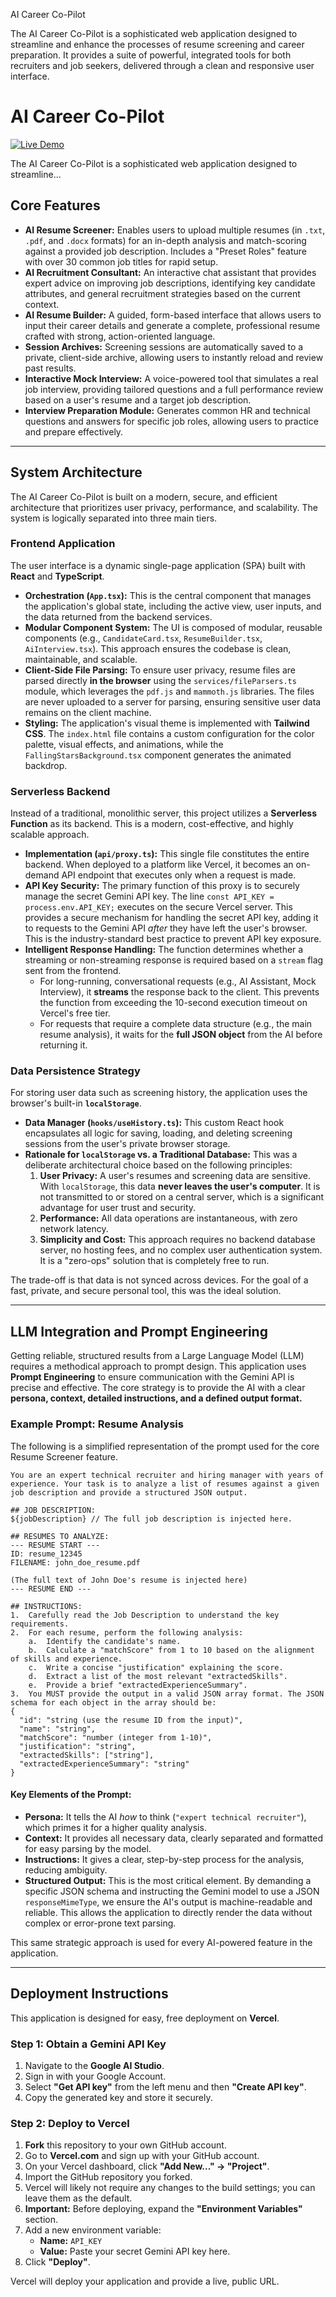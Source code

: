  AI Career Co-Pilot

The AI Career Co-Pilot is a sophisticated web application designed to streamline and enhance the processes of resume screening and career preparation. It provides a suite of powerful, integrated tools for both recruiters and job seekers, delivered through a clean and responsive user interface.
# AI Career Co-Pilot

[![Live Demo](https://img.shields.io/badge/Live-Demo-cyan?style=for-the-badge)](https://shailesh-22-bce-0406-vit-resumescre-tawny.vercel.app/)

The AI Career Co-Pilot is a sophisticated web application designed to streamline...

## Core Features

-   **AI Resume Screener:** Enables users to upload multiple resumes (in `.txt`, `.pdf`, and `.docx` formats) for an in-depth analysis and match-scoring against a provided job description. Includes a "Preset Roles" feature with over 30 common job titles for rapid setup.
-   **AI Recruitment Consultant:** An interactive chat assistant that provides expert advice on improving job descriptions, identifying key candidate attributes, and general recruitment strategies based on the current context.
-   **AI Resume Builder:** A guided, form-based interface that allows users to input their career details and generate a complete, professional resume crafted with strong, action-oriented language.
-   **Session Archives:** Screening sessions are automatically saved to a private, client-side archive, allowing users to instantly reload and review past results.
-   **Interactive Mock Interview:** A voice-powered tool that simulates a real job interview, providing tailored questions and a full performance review based on a user's resume and a target job description.
-   **Interview Preparation Module:** Generates common HR and technical questions and answers for specific job roles, allowing users to practice and prepare effectively.

---

## System Architecture

The AI Career Co-Pilot is built on a modern, secure, and efficient architecture that prioritizes user privacy, performance, and scalability. The system is logically separated into three main tiers.

### Frontend Application

The user interface is a dynamic single-page application (SPA) built with **React** and **TypeScript**.

-   **Orchestration (`App.tsx`):** This is the central component that manages the application's global state, including the active view, user inputs, and the data returned from the backend services.
-   **Modular Component System:** The UI is composed of modular, reusable components (e.g., `CandidateCard.tsx`, `ResumeBuilder.tsx`, `AiInterview.tsx`). This approach ensures the codebase is clean, maintainable, and scalable.
-   **Client-Side File Parsing:** To ensure user privacy, resume files are parsed directly **in the browser** using the `services/fileParsers.ts` module, which leverages the `pdf.js` and `mammoth.js` libraries. The files are never uploaded to a server for parsing, ensuring sensitive user data remains on the client machine.
-   **Styling:** The application's visual theme is implemented with **Tailwind CSS**. The `index.html` file contains a custom configuration for the color palette, visual effects, and animations, while the `FallingStarsBackground.tsx` component generates the animated backdrop.

### Serverless Backend

Instead of a traditional, monolithic server, this project utilizes a **Serverless Function** as its backend. This is a modern, cost-effective, and highly scalable approach.

-   **Implementation (`api/proxy.ts`):** This single file constitutes the entire backend. When deployed to a platform like Vercel, it becomes an on-demand API endpoint that executes only when a request is made.
-   **API Key Security:** The primary function of this proxy is to securely manage the secret Gemini API key. The line `const API_KEY = process.env.API_KEY;` executes on the secure Vercel server. This provides a secure mechanism for handling the secret API key, adding it to requests to the Gemini API *after* they have left the user's browser. This is the industry-standard best practice to prevent API key exposure.
-   **Intelligent Response Handling:** The function determines whether a streaming or non-streaming response is required based on a `stream` flag sent from the frontend.
    -   For long-running, conversational requests (e.g., AI Assistant, Mock Interview), it **streams** the response back to the client. This prevents the function from exceeding the 10-second execution timeout on Vercel's free tier.
    -   For requests that require a complete data structure (e.g., the main resume analysis), it waits for the **full JSON object** from the AI before returning it.

### Data Persistence Strategy

For storing user data such as screening history, the application uses the browser's built-in **`localStorage`**.

-   **Data Manager (`hooks/useHistory.ts`):** This custom React hook encapsulates all logic for saving, loading, and deleting screening sessions from the user's private browser storage.
-   **Rationale for `localStorage` vs. a Traditional Database:** This was a deliberate architectural choice based on the following principles:
    1.  **User Privacy:** A user's resumes and screening data are sensitive. With `localStorage`, this data **never leaves the user's computer**. It is not transmitted to or stored on a central server, which is a significant advantage for user trust and security.
    2.  **Performance:** All data operations are instantaneous, with zero network latency.
    3.  **Simplicity and Cost:** This approach requires no backend database server, no hosting fees, and no complex user authentication system. It is a "zero-ops" solution that is completely free to run.

The trade-off is that data is not synced across devices. For the goal of a fast, private, and secure personal tool, this was the ideal solution.

---

## LLM Integration and Prompt Engineering

Getting reliable, structured results from a Large Language Model (LLM) requires a methodical approach to prompt design. This application uses **Prompt Engineering** to ensure communication with the Gemini API is precise and effective. The core strategy is to provide the AI with a clear **persona, context, detailed instructions, and a defined output format.**

### Example Prompt: Resume Analysis

The following is a simplified representation of the prompt used for the core Resume Screener feature.

```
You are an expert technical recruiter and hiring manager with years of experience. Your task is to analyze a list of resumes against a given job description and provide a structured JSON output.

## JOB DESCRIPTION:
${jobDescription} // The full job description is injected here.

## RESUMES TO ANALYZE:
--- RESUME START ---
ID: resume_12345
FILENAME: john_doe_resume.pdf

(The full text of John Doe's resume is injected here)
--- RESUME END ---

## INSTRUCTIONS:
1.  Carefully read the Job Description to understand the key requirements.
2.  For each resume, perform the following analysis:
    a.  Identify the candidate's name.
    b.  Calculate a "matchScore" from 1 to 10 based on the alignment of skills and experience.
    c.  Write a concise "justification" explaining the score.
    d.  Extract a list of the most relevant "extractedSkills".
    e.  Provide a brief "extractedExperienceSummary".
3.  You MUST provide the output in a valid JSON array format. The JSON schema for each object in the array should be:
{
  "id": "string (use the resume ID from the input)",
  "name": "string",
  "matchScore": "number (integer from 1-10)",
  "justification": "string",
  "extractedSkills": ["string"],
  "extractedExperienceSummary": "string"
}
```

#### Key Elements of the Prompt:

-   **Persona:** It tells the AI *how* to think (`"expert technical recruiter"`), which primes it for a higher quality analysis.
-   **Context:** It provides all necessary data, clearly separated and formatted for easy parsing by the model.
-   **Instructions:** It gives a clear, step-by-step process for the analysis, reducing ambiguity.
-   **Structured Output:** This is the most critical element. By demanding a specific JSON schema and instructing the Gemini model to use a JSON `responseMimeType`, we ensure the AI's output is machine-readable and reliable. This allows the application to directly render the data without complex or error-prone text parsing.

This same strategic approach is used for every AI-powered feature in the application.

---

## Deployment Instructions

This application is designed for easy, free deployment on **Vercel**.

### Step 1: Obtain a Gemini API Key

1.  Navigate to the **Google AI Studio**.
2.  Sign in with your Google Account.
3.  Select **"Get API key"** from the left menu and then **"Create API key"**.
4.  Copy the generated key and store it securely.

### Step 2: Deploy to Vercel

1.  **Fork** this repository to your own GitHub account.
2.  Go to **Vercel.com** and sign up with your GitHub account.
3.  On your Vercel dashboard, click **"Add New..." -> "Project"**.
4.  Import the GitHub repository you forked.
5.  Vercel will likely not require any changes to the build settings; you can leave them as the default.
6.  **Important:** Before deploying, expand the **"Environment Variables"** section.
7.  Add a new environment variable:
    -   **Name:** `API_KEY`
    -   **Value:** Paste your secret Gemini API key here.
8.  Click **"Deploy"**.

Vercel will deploy your application and provide a live, public URL.

